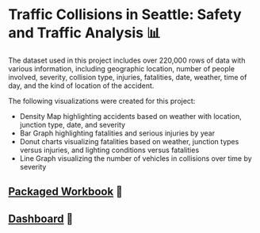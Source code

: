 # Traffic Collisions in Seattle: Safety and Traffic Analysis 📊

The dataset used in this project includes over 220,000 rows of data with various information, including geographic location, number of people involved, severity, collision type, injuries, fatalities, date, weather, time of day, and the kind of location of the accident.

The following visualizations were created for this project:
- Density Map highlighting accidents based on weather with location, junction type, date, and severity
- Bar Graph highlighting fatalities and serious injuries by year
- Donut charts visualizing fatalities based on weather, junction types versus injuries, and lighting conditions versus fatalities
- Line Graph visualizing the number of vehicles in collisions over time by severity

## [Packaged Workbook](https://github.com/englands/Tableau/blob/main/Case%20Studies%20and%20Projects/Udemy/Traffic%20Collisions%20in%20Seattle%3A%20Safety%20and%20Traffic%20Analysis/Traffic%20Collisions%20in%20Seattle.twbx) 📔

## [Dashboard](https://github.com/englands/Tableau/blob/main/Case%20Studies%20and%20Projects/Udemy/Traffic%20Collisions%20in%20Seattle%3A%20Safety%20and%20Traffic%20Analysis/Seattle%20Traffic%20Collisions%20Dashboard.png) 📔
